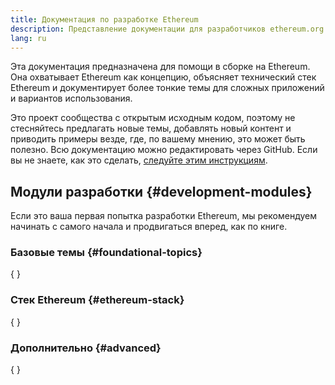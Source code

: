```yaml
---
title: Документация по разработке Ethereum
description: Представление документации для разработчиков ethereum.org.
lang: ru
---
```


Эта документация предназначена для помощи в сборке на Ethereum. Она охватывает Ethereum как концепцию, объясняет технический стек Ethereum и документирует более тонкие темы для сложных приложений и вариантов использования.

Это проект сообщества с открытым исходным кодом, поэтому не стесняйтесь предлагать новые темы, добавлять новый контент и приводить примеры везде, где, по вашему мнению, это может быть полезно. Всю документацию можно редактировать через GitHub. Если вы не знаете, как это сделать, [следуйте этим инструкциям](https://github.com/ethereum/ethereum-org-website/blob/dev/docs/editing-markdown.md).

## Модули разработки \{#development-modules}

Если это ваша первая попытка разработки Ethereum, мы рекомендуем начинать с самого начала и продвигаться вперед, как по книге.

### Базовые темы \{#foundational-topics}

{
<DeveloperDocsLinks headerId="foundational-topics" />
}

### Стек Ethereum \{#ethereum-stack}

{
<DeveloperDocsLinks headerId="ethereum-stack" />
}

### Дополнительно \{#advanced}

{
<DeveloperDocsLinks headerId="advanced" />
}
